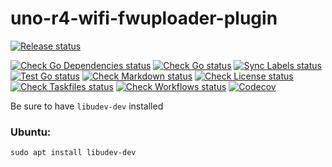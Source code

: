 # uno-r4-wifi-fwuploader-plugin

[![Release status](https://github.com/arduino/uno-r4-wifi-fwuploader-plugin/actions/workflows/release-go-task.yml/badge.svg)](https://github.com/arduino/uno-r4-wifi-fwuploader-plugin/actions/workflows/release-go-task.yml)

[![Check Go Dependencies status](https://github.com/arduino/uno-r4-wifi-fwuploader-plugin/actions/workflows/check-go-dependencies-task.yml/badge.svg)](https://github.com/arduino/uno-r4-wifi-fwuploader-plugin/actions/workflows/check-go-dependencies-task.yml)
[![Check Go status](https://github.com/arduino/uno-r4-wifi-fwuploader-plugin/actions/workflows/check-go-task.yml/badge.svg)](https://github.com/arduino/uno-r4-wifi-fwuploader-plugin/actions/workflows/check-go-task.yml)
[![Sync Labels status](https://github.com/arduino/uno-r4-wifi-fwuploader-plugin/actions/workflows/sync-labels.yml/badge.svg)](https://github.com/arduino/fwuploader-plugin-helper/actions/workflows/sync-labels.yml)
[![Test Go status](https://github.com/arduino/uno-r4-wifi-fwuploader-plugin/actions/workflows/test-go-task.yml/badge.svg)](https://github.com/arduino/uno-r4-wifi-fwuploader-plugin/actions/workflows/test-go-task.yml)
[![Check Markdown status](https://github.com/arduino/uno-r4-wifi-fwuploader-plugin/actions/workflows/check-markdown-task.yml/badge.svg)](https://github.com/arduino/uno-r4-wifi-fwuploader-plugin/actions/workflows/check-markdown-task.yml)
[![Check License status](https://github.com/arduino/uno-r4-wifi-fwuploader-plugin/actions/workflows/check-license.yml/badge.svg)](https://github.com/arduino/uno-r4-wifi-fwuploader-plugin/actions/workflows/check-license.yml)
[![Check Taskfiles status](https://github.com/arduino/uno-r4-wifi-fwuploader-plugin/actions/workflows/check-taskfiles.yml/badge.svg)](https://github.com/arduino/uno-r4-wifi-fwuploader-plugin/actions/workflows/check-taskfiles.yml)
[![Check Workflows status](https://github.com/arduino/uno-r4-wifi-fwuploader-plugin/actions/workflows/check-workflows-task.yml/badge.svg)](https://github.com/arduino/uno-r4-wifi-fwuploader-plugin/actions/workflows/check-workflows-task.yml)
[![Codecov](https://codecov.io/gh/arduino/uno-r4-wifi-fwuploader-plugin/branch/main/graph/badge.svg)](https://codecov.io/gh/arduino/uno-r4-wifi-fwuploader-plugin)

Be sure to have `libudev-dev` installed

### Ubuntu:

`sudo apt install libudev-dev`
